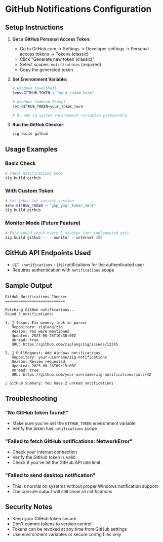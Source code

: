 # GitHub Notifications Configuration

## Setup Instructions

1. **Get a GitHub Personal Access Token:**
   - Go to GitHub.com → Settings → Developer settings → Personal access tokens → Tokens (classic)
   - Click "Generate new token (classic)"
   - Select scopes: `notifications` (required)
   - Copy the generated token

2. **Set Environment Variable:**
   ```powershell
   # Windows PowerShell
   $env:GITHUB_TOKEN = "your_token_here"
   
   # Windows Command Prompt
   set GITHUB_TOKEN=your_token_here
   
   # Or add to system environment variables permanently
   ```

3. **Run the GitHub Checker:**
   ```powershell
   zig build github
   ```

## Usage Examples

### Basic Check
```powershell
# Check notifications once
zig build github
```

### With Custom Token
```powershell
# Set token for current session
$env:GITHUB_TOKEN = "ghp_your_token_here"
zig build github
```

### Monitor Mode (Future Feature)
```powershell
# This would check every 5 minutes (not implemented yet)
zig build github -- --monitor --interval 300
```

## GitHub API Endpoints Used

- `GET /notifications` - List notifications for the authenticated user
- Requires authentication with `notifications` scope

## Sample Output

```
GitHub Notifications Checker
===========================

Fetching GitHub notifications...
Found 3 notifications:

1. 🐛 Issue: Fix memory leak in parser
   Repository: ziglang/zig
   Reason: You were mentioned
   Updated: 2025-08-28T10:30:00Z
   Unread: true
   URL: https://github.com/ziglang/zig/issues/12345

2. 🔀 PullRequest: Add Windows notifications
   Repository: your-username/zig-notifications
   Reason: Review requested
   Updated: 2025-08-28T09:15:00Z
   Unread: true
   URL: https://github.com/your-username/zig-notifications/pull/42

📢 GitHub Summary: You have 2 unread notifications
```

## Troubleshooting

### "No GitHub token found!"
- Make sure you've set the `GITHUB_TOKEN` environment variable
- Verify the token has `notifications` scope

### "Failed to fetch GitHub notifications: NetworkError"
- Check your internet connection
- Verify the GitHub token is valid
- Check if you've hit the GitHub API rate limit

### "Failed to send desktop notification"
- This is normal on systems without proper Windows notification support
- The console output will still show all notifications

## Security Notes

- Keep your GitHub token secure
- Don't commit tokens to version control
- Tokens can be revoked at any time from GitHub settings
- Use environment variables or secure config files only
